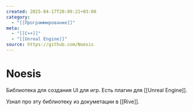 ```yaml
---
created: 2025-04-17T20:09:21+03:00
category:
  - "[[Программирование]]"
meta:
  - "[[C++]]"
  - "[[Unreal Engine]]"
source: https://github.com/Noesis
---
```


# Noesis

Библиотека для создания UI для игр. Есть плагин для [[Unreal Engine]].

Узнал про эту библиотеку из докуметации в [[Rive]].
